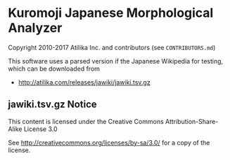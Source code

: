 # Kuromoji Japanese Morphological Analyzer

Copyright 2010-2017 Atilika Inc. and contributors (see `CONTRIBUTORS.md`)

This software uses a parsed version if the Japanese Wikipedia for testing,
which can be downloaded from 

- http://atilika.com/releases/jawiki/jawiki.tsv.gz

## jawiki.tsv.gz Notice

This content is licensed under the Creative Commons Attribution-Share-Alike License 3.0

See http://creativecommons.org/licenses/by-sa/3.0/ for a copy of the license.
